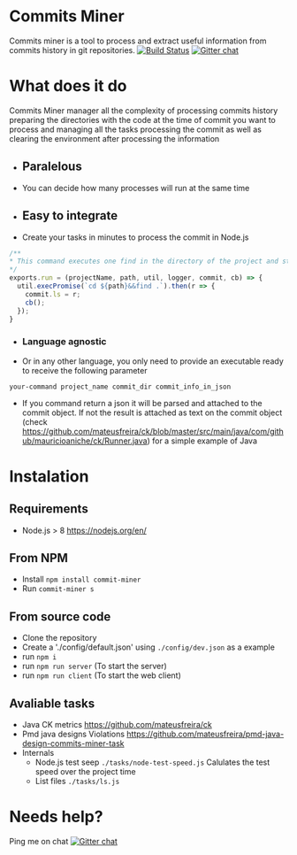 # Commits Miner
Commits miner is a tool to process and extract useful information from commits history in git repositories.
[![Build Status](https://travis-ci.org/mateusfreira/commits-miner.svg?branch=master)](https://travis-ci.org/mateusfreira/commits-miner) [![Gitter chat](https://badges.gitter.im/gitterHQ/gitter.png)](https://gitter.im/commits-miner/Lobby)
# What does it do
Commits Miner manager all the complexity of processing commits history preparing the directories with the code at the time of commit you want to process and managing all the tasks processing the commit as well as clearing the environment after processing the information
* ## Paralelous
* You can decide how many processes will run at the same time

* ## Easy to integrate
* Create your tasks in minutes to process the commit in Node.js
```javascript
/**
* This command executes one find in the directory of the project and storage the results on the commit object.
*/
exports.run = (projectName, path, util, logger, commit, cb) => {
  util.execPromise(`cd ${path}&&find .`).then(r => {
    commit.ls = r;
    cb(); 
  });
}
```
* ### Language agnostic
* Or in any other language, you only need to provide an executable ready to receive the following parameter
```bath
your-command project_name commit_dir commit_info_in_json
```
  * If you command return a json it will be parsed and attached to the commit object. If not the result is attached as text on the commit object (check https://github.com/mateusfreira/ck/blob/master/src/main/java/com/github/mauricioaniche/ck/Runner.java) for a simple example of Java



# Instalation
## Requirements
* Node.js > 8 https://nodejs.org/en/
## From NPM
* Install `npm install commit-miner`
* Run `commit-miner s`
## From source code
* Clone the repository
* Create a './config/default.json' using `./config/dev.json` as a example
* run `npm i`
* run `npm run server` (To start the server)
* run `npm run client` (To start the web client)

## Avaliable tasks

* Java CK metrics https://github.com/mateusfreira/ck
* Pmd java designs Violations https://github.com/mateusfreira/pmd-java-design-commits-miner-task
* Internals
  * Node.js test seep `./tasks/node-test-speed.js` Calulates the test speed over the project time
  * List files `./tasks/ls.js`

# Needs help? 
Ping me on chat [![Gitter chat](https://badges.gitter.im/gitterHQ/gitter.png)](https://gitter.im/commits-miner/Lobby)






